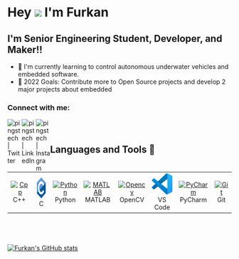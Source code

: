 # Hey <img src="https://media.giphy.com/media/hvRJCLFzcasrR4ia7z/giphy.gif" width="25px">  I'm Furkan
## I'm Senior Engineering Student, Developer, and Maker!!


- 🧭 I'm currently learning to control autonomous underwater vehicles and embedded software.
- 🥅 2022 Goals: Contribute more to Open Source projects and develop 2 major projects about embedded


### Connect with me:

[<img align="left" alt="pingstech | Twitter" width="32px" src="https://user-images.githubusercontent.com/62206442/144138529-f99ba513-c423-46a6-a770-8baa9dc29b3a.png" />][twitter]
[<img align="left" alt="pingstech | LinkedIn" width="32px" src="https://user-images.githubusercontent.com/62206442/144138463-6e1a1009-3562-489a-8735-fa0b42056ffe.png" />][linkedin]
[<img align="left" alt="pingstech | Instagram" width="32px" src="https://user-images.githubusercontent.com/62206442/144138427-d2bbddb4-2ccf-457a-833b-5c31404fece8.png" />][instagram]

<br />

#

## Languages and Tools 🧰
<table>
  <tr>
    <td align="center" width="96">
      <a href="#macropower-tech">
        <img src="https://user-images.githubusercontent.com/62206442/144137890-f26e3ded-3c6d-46cb-8903-5b4f0ce23651.png" width="48" height="48" alt="Cpp" />
      </a>
      <br>C++&nbsp;
    </td>
    <td align="center" width="96">
      <a href="#macropower-tech">
        <img src="https://github.com/TahaMetin/TahaMetin/blob/main/pictures/c-original.svg" width="48" height="48" alt="C" />
      </a>
      <br>C
    </td>
    <td align="center" width="96">
      <a href="#macropower-tech">
        <img src="https://user-images.githubusercontent.com/62206442/144138021-760e34a1-1ad7-478b-99ca-1d6a6824d60d.png" width="48" height="48" alt="Python" />
      </a>
      <br>Python
    </td>
    <td align="center" width="96">
      <a href="#macropower-tech">
        <img src="https://user-images.githubusercontent.com/62206442/144137819-4ca90d65-342c-4034-8759-d786dfc4f181.png" width="48" height="48" alt="MATLAB" />
      </a>
      <br>MATLAB
    </td>
    <td align="center" width="96">
      <a href="#macropower-tech">
        <img src="https://user-images.githubusercontent.com/62206442/144134752-d55809f1-dfce-4293-a7db-dd4085bb8728.png" width="48" height="48" alt="Opencv" />
      </a>
      <br>OpenCV
    </td>
    <td align="center" width="96">
      <a href="#macropower-tech">
        <img src="https://raw.githubusercontent.com/github/explore/80688e429a7d4ef2fca1e82350fe8e3517d3494d/topics/visual-studio-code/visual-studio-code.png" width="48" height="48" alt="Visual Studio Code" />
      </a>
      <br>VS Code
    </td>
    <td align="center" width="96">
      <a href="#macropower-tech" >
        <img src="https://user-images.githubusercontent.com/62206442/144233058-2eae5e15-0351-47cf-b51a-2d74db52d1c3.png" width="48" height="48" alt="PyCharm" />
      </a>
      <br>PyCharm
    </td>
    <td align="center" width="96">
      <a href="#macropower-tech" >
        <img src="https://user-images.githubusercontent.com/62206442/144137610-df54b9ce-9e24-4547-afc7-b56144ccd932.png" width="48" height="48" alt="Git" />
      </a>
      <br>Git
    </td>
  </tr>
</table>
<br />

#

[![Furkan's GitHub stats](https://github-readme-stats.vercel.app/api?username=pingstech&show_icons=true&theme=gotham)](https://github.com/pingstech/github-readme-stats)

[twitter]: https://twitter.com/PingmanTheBear
[instagram]: https://instagram.com/mryayla
[linkedin]: https://linkedin.com/in/yaylafurkan
